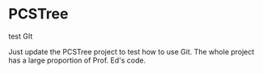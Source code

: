 # PCSTree
test GIt

Just update the PCSTree project to test how to use Git.
The whole project has a large proportion of Prof. Ed's code.
